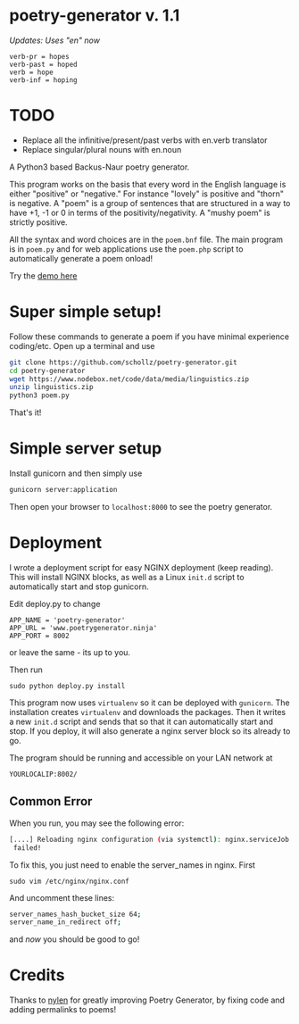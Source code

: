 # poetry-generator v. 1.1
_Updates: Uses "en" now_

```
verb-pr = hopes
verb-past = hoped
verb = hope
verb-inf = hoping
```
# TODO
 - Replace all the infinitive/present/past verbs with en.verb translator
 - Replace singular/plural nouns with en.noun

A Python3 based Backus-Naur poetry generator.

This program works on the basis that every word in the English language is either "positive" or "negative." For instance "lovely" is positive and "thorn" is negative. A "poem" is a group of sentences that are structured in a way to have +1, -1 or 0 in terms of the positivity/negativity.  A "mushy poem" is strictly positive.

All the syntax and word choices are in the `poem.bnf` file. The main program is in `poem.py` and for web applications use the `poem.php` script to automatically generate a poem onload!

Try the [demo here](http://www.poetrygenerator.ninja)

# Super simple setup!
Follow these commands to generate a poem if you have minimal experience coding/etc. Open up a terminal and use

```bash
git clone https://github.com/schollz/poetry-generator.git
cd poetry-generator
wget https://www.nodebox.net/code/data/media/linguistics.zip
unzip linguistics.zip
python3 poem.py
```

That's it!

# Simple server setup
Install gunicorn and then simply use

```bash
gunicorn server:application
```

Then open your browser to `localhost:8000` to see the poetry generator.

# Deployment
I wrote a deployment script for easy NGINX deployment (keep reading). This will install NGINX blocks, as well as a Linux `init.d` script to automatically start and stop gunicorn.

Edit deploy.py to change

```
APP_NAME = 'poetry-generator'
APP_URL = 'www.poetrygenerator.ninja'
APP_PORT = 8002
```

or leave the same - its up to you.

Then run

```
sudo python deploy.py install
```

This program now uses `virtualenv` so it can be deployed with `gunicorn`. The installation creates `virtualenv` and downloads the packages. Then it writes a new `init.d` script and sends that so that it can automatically start and stop. If you deploy, it will also generate a nginx server block so its already to go.

The program should be running and accessible on your LAN network at

```
YOURLOCALIP:8002/
```

## Common Error
When you run, you may see the following error:

```bash
[....] Reloading nginx configuration (via systemctl): nginx.serviceJob for nginx.service failed. See 'systemctl status nginx.service' and 'journalctl -xn' for details.
 failed!
```

To fix this, you just need to enable the server_names in nginx. First

```
sudo vim /etc/nginx/nginx.conf
```

And uncomment these lines:

```bash
server_names_hash_bucket_size 64;
server_name_in_redirect off;
```

and _now_ you should be good to go!

# Credits
Thanks to [nylen](https://github.com/nylen) for greatly improving Poetry Generator, by fixing code and adding permalinks to poems!
